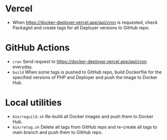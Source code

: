 # Vercel

* When https://docker-deployer.vercel.app/api/cron is requested, check Packagist and create tags for all Deployer versions to GitHub repo.

# GitHub Actions

* `cron` Send request to https://docker-deployer.vercel.app/api/cron everyday.
* `build` When some tags is pushed to GitHub repo, build Dockerfile for the specified versions of PHP and Deployer and push the image to Docker Hub.

# Local utilities

* `bin/reguild.sh` Re-build all Docker images and push them to Docker Hub.
* `bin/retag.sh` Delete all tags from GitHub repo and re-create all tags to main branch and push them to GitHub repo.
